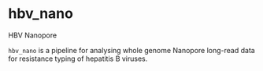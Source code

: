 # hbv_nano
HBV Nanopore

`hbv_nano` is a pipeline for analysing whole genome Nanopore long-read data for resistance typing of hepatitis B viruses.
